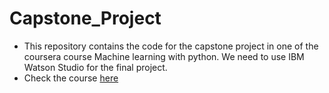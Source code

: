 # Capstone_Project
- This repository contains the code for the capstone project in one of the coursera course Machine learning with python. We need to use IBM Watson Studio for the final project.
- Check the course [here](https://www.coursera.org/learn/machine-learning-with-python)

